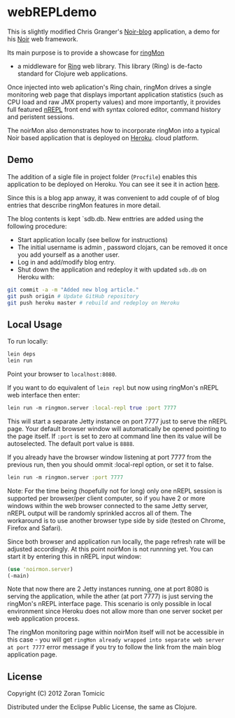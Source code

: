 # webREPLdemo

This is slightly modified Chris Granger's
[Noir-blog](https://github.com/ibdknox/Noir-blog) application,
a demo for his
[Noir](https://github.com/ibdknox/noir) web framework.

Its main purpose is to provide a showcase for
[ringMon](https://github.com/zoka/ringMon)
- a middleware for
[Ring](https://github.com/mmcgrana/ring) web library. This library (Ring) is
de-facto standard for Clojure web applications.

Once injected into web aplication's Ring chain,
ringMon drives a single monitoring web page that displays important application
statistics (such as CPU load and raw JMX property values) and more importantly,
it provides full featured
[nREPL](https://github.com/clojure/tools.nrepl)
front end with syntax colored editor, command history and peristent sessions.

The noirMon also demonstrates how to incorporate ringMon
into a typical Noir based application that is deployed on
[Heroku](http://www.heroku.com/).
cloud platform.

## Demo

The addition of a sigle file in project folder (`Procfile`)
enables this  application to be deployed on Heroku. You can see it see it
in action
[here](http://webrepl.herokuapp.com/).

Since this is a blog app anway, it was convenient to add couple of
of blog entries that describe ringMon features in more detail.

The blog contents is kept `sdb.db. New enttries are added using
the following procedure:

 * Start application locally (see bellow for instructions)
 * The initial username is admin , password clojars, can be removed it once
 you add yourself as a another user.
 * Log in and add/modify blog entry.
 * Shut down the application and redeploy it with updated `sdb.db` on Heroku
 with:

 ```bash
 git commit -a -m "Added new blog article."
 git push origin # Update GitHub repository
 git push heroku master # rebuild and redeploy on Heroku
 ```
## Local Usage

To run locally:

```bash
lein deps
lein run
```
Point your browser to `localhost:8080`.

If you want to do equivalent
of `lein repl` but now using ringMon's nREPL web interface then enter:

```clojure
lein run -m ringmon.server :local-repl true :port 7777
```
This will start a separate Jetty instance on port 7777
just to serve the nREPL page. Your default browser window
will automatically be opened pointing to the page itself.
If `:port` is set to zero at command line then its value
will be autoselected. The default port value is `8888`.

If you already
have the browser window listening at port 7777 from the previous run,
then you should ommit :local-repl option, or set it to false.

```clojure
lein run -m ringmon.server :port 7777
```
Note: For the time being (hopefully not for long) only one nREPL session
is supported per browser/per client computer, so if you have 2 or more windows
within the web browser connected to the same Jetty server, nREPL output will
be randomly sprinkled accros all of them. The workaround is to use
another browser type side by side (tested on Chrome, Firefox and Safari).

Since both browser and application run locally,
the page refresh rate will be adjusted accordingly.
At this point noirMon is not runnning yet.
You can start it by entering this in nREPL input window:

```clojure
(use 'noirmon.server)
(-main)
```
Note that now there are 2 Jetty instances running, one at port 8080
is serving the application, while the ather (at port 7777) is just serving
the ringMon's nREPL interface page. This scenario is only possible in local
environment since Heroku does not allow more than one server socket per
web application process.

The ringMon monitoring page within noirMon itself will
not be accessible in this case - you will get
`ringMon already wrapped into separate web server at port 7777` error 
message if you try to follow the link from the main blog  application page.

## License

Copyright (C) 2012 Zoran Tomicic

Distributed under the Eclipse Public License, the same as Clojure.

